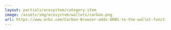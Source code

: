 ```yaml
---
layout: partials/ecosystem/category-item
image: /assets/img/ecosystem/wallets/carbon.png
url: https://www.orbs.com/Carbon-Browser-adds-ORBS-to-the-wallet-functionality/
---
```

